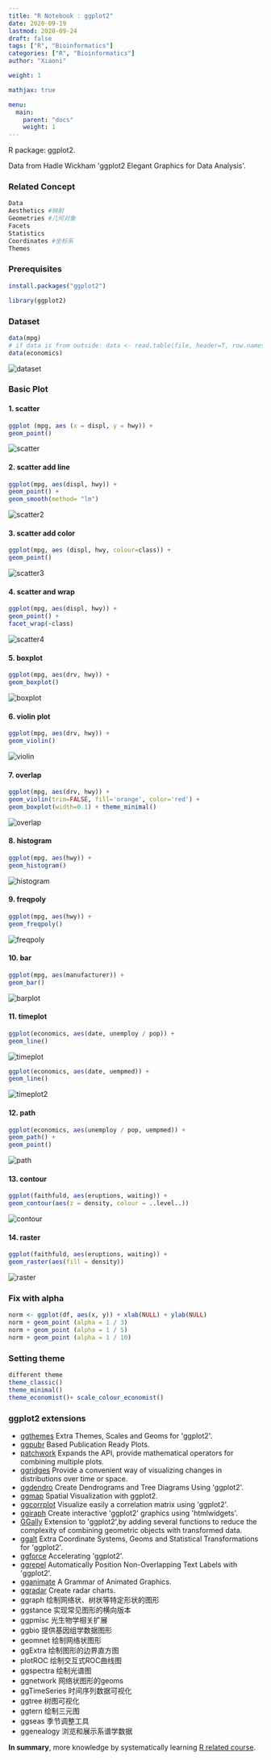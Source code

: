 ```yaml
---
title: "R Notebook : ggplot2"
date: 2020-09-19
lastmod: 2020-09-24
draft: false
tags: ["R", "Bioinformatics"]
categories: ["R", "Bioinformatics"]
author: "Xiaoni"

weight: 1

mathjax: true

menu:
  main:
    parent: "docs"
    weight: 1
---
```


R package: ggplot2.

Data from Hadle Wickham 'ggplot2 Elegant Graphics for Data Analysis'.

<!--more-->

### Related Concept

```r
Data
Aesthetics #映射
Geometries #几何对象
Facets
Statistics
Coordinates #坐标系
Themes
```

### Prerequisites

```r
install.packages("ggplot2")

library(ggplot2)
```

### Dataset

```r
data(mpg)
# if data is from outside: data <- read.table(file, header=T, row.names=NULL, sep=",)
data(economics)
```
  
  ![dataset](dataset.png)

### Basic Plot

#### 1. scatter

```r
ggplot (mpg, aes (x = displ, y = hwy)) +
geom_point()
```

![scatter](scatter.png)

#### 2. scatter add line

```r
ggplot(mpg, aes(displ, hwy)) +
geom_point() +
geom_smooth(method= "lm")
```

![scatter2](scatter2.png)

#### 3. scatter add color

```r
ggplot(mpg, aes (displ, hwy, colour=class)) +
geom_point()
```

![scatter3](scatter3.png)

#### 4. scatter and wrap
  
```r
ggplot(mpg, aes(displ, hwy)) +
geom_point() +
facet_wrap(~class)
```

![scatter4](scatter4.png)

#### 5. boxplot

```r
ggplot(mpg, aes(drv, hwy)) +
geom_boxplot()
```

![boxplot](boxplot.png)

#### 6. violin plot
  
```r
ggplot(mpg, aes(drv, hwy)) +
geom_violin()
```

![violin](violin.png)

#### 7. overlap
  
```r
ggplot(mpg, aes(drv, hwy)) +
geom_violin(trim=FALSE, fill='orange', color='red') +
geom_boxplot(width=0.1) + theme_minimal()
```

![overlap](overlap.png)

#### 8. histogram
  
```r
ggplot(mpg, aes(hwy)) +
geom_histogram()
```

![histogram](histogram.png)

#### 9. freqpoly
  
```r
ggplot(mpg, aes(hwy)) +
geom_freqpoly()
```

![freqpoly](freqpoly.png)

#### 10. bar
  
```r
ggplot(mpg, aes(manufacturer)) +
geom_bar()
```

![barplot](barplot.png)

#### 11. timeplot
  
```r
ggplot(economics, aes(date, unemploy / pop)) +
geom_line()
```

![timeplot](timeplot.png)

```r
ggplot(economics, aes(date, uempmed)) +
geom_line()
```

![timeplot2](timeplot2.png)

#### 12. path
  
```r
ggplot(economics, aes(unemploy / pop, uempmed)) +
geom_path() +
geom_point()
```

![path](path.png)

#### 13. contour
  
```r
ggplot(faithfuld, aes(eruptions, waiting)) +
geom_contour(aes(z = density, colour = ..level..))
```

![contour](contour.png)

#### 14. raster

```r
ggplot(faithfuld, aes(eruptions, waiting)) +
geom_raster(aes(fill = density))
```

![raster](raster.png)

### Fix with alpha

```r
norm <- ggplot(df, aes(x, y)) + xlab(NULL) + ylab(NULL)
norm + geom_point (alpha = 1 / 3)
norm + geom_point (alpha = 1 / 5)
norm + geom_point (alpha = 1 / 10)
```

### Setting theme

```r
different theme
theme_classic()
theme_minimal()
theme_economist()+ scale_colour_economist()
```

### ggplot2 extensions

- [ggthemes](https://www.rdocumentation.org/packages/ggthemes) Extra Themes, Scales and Geoms for 'ggplot2'.
- [ggpubr](https://www.rdocumentation.org/packages/ggpubr) Based Publication Ready Plots.
- [patchwork](https://www.rdocumentation.org/packages/patchwork) Expands the API, provide mathematical operators for combining multiple plots.
- [ggridges](https://www.rdocumentation.org/packages/ggridges) Provide a convenient way of visualizing changes in distributions over time or space.
- [ggdendro](https://www.rdocumentation.org/packages/ggdendro) Create Dendrograms and Tree Diagrams Using 'ggplot2'.
- [ggmap](https://www.rdocumentation.org/packages/ggmap) Spatial Visualization with ggplot2.
- [ggcorrplot](https://www.rdocumentation.org/packages/ggcorrplot) Visualize easily a correlation matrix using 'ggplot2'.
- [ggiraph](https://www.rdocumentation.org/packages/ggiraph) Create interactive 'ggplot2' graphics using 'htmlwidgets'.
- [GGally](https://www.rdocumentation.org/packages/GGaly) Extension to 'ggplot2',by adding several functions to reduce the complexity of combining geometric objects with transformed data.
- [ggalt](https://www.rdocumentation.org/packages/ggalt) Extra Coordinate Systems, Geoms and Statistical Transformations for 'ggplot2'.
- [ggforce](https://www.rdocumentation.org/packages/ggforce) Accelerating 'ggplot2'.
- [ggrepel](https://www.rdocumentation.org/packages/ggrepel) Automatically Position Non-Overlapping Text Labels with 'ggplot2'.
- [gganimate](https://www.rdocumentation.org/packages/gganimate) A Grammar of Animated Graphics.
- [ggradar](https://www.rdocumentation.org/packages/ggradar) Create radar charts.
- ggraph 绘制网络状、树状等特定形状的图形
- ggstance 实现常见图形的横向版本
- ggpmisc 光生物学相关扩展
- ggbio 提供基因组学数据图形
- geomnet 绘制网络状图形
- ggExtra 绘制图形的边界直方图
- plotROC 绘制交互式ROC曲线图
- ggspectra 绘制光谱图
- ggnetwork 网络状图形的geoms
- ggTimeSeries 时间序列数据可视化
- ggtree 树图可视化
- ggtern 绘制三元图
- ggseas 季节调整工具
- ggenealogy 浏览和展示系谱学数据

**In summary**, more knowledge by systematically learning [R related course](https://github.com/xiaonilee/Data_Analysis_with_R_byFacebook_ud651).
